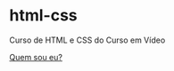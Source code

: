 # html-css
 Curso de HTML e CSS do Curso em Vídeo

<a href="https://github.com/gabrielbuttendorf/html-css/tree/main/desafios/d005">Quem sou eu?</a>